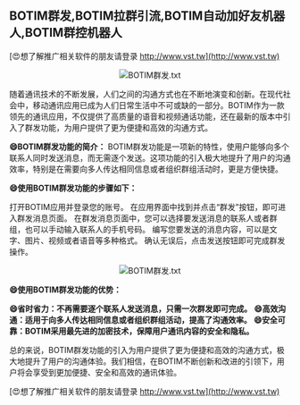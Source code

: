 ## **BOTIM群发,BOTIM拉群引流,BOTIM自动加好友机器人,BOTIM群控机器人**

[😍想了解推广相关软件的朋友请登录 http://www.vst.tw](http://www.vst.tw)

 <center><img src="https://vst.tw/MP4/tuiguang/png/5.png" alt="BOTIM群发.txt"></center>

随着通讯技术的不断发展，人们之间的沟通方式也在不断地演变和创新。在现代社会中，移动通讯应用已成为人们日常生活中不可或缺的一部分。BOTIM作为一款领先的通讯应用，不仅提供了高质量的语音和视频通话功能，还在最新的版本中引入了群发功能，为用户提供了更为便捷和高效的沟通方式。

**😄BOTIM群发功能的简介：**
BOTIM群发功能是一项新的特性，使用户能够向多个联系人同时发送消息，而无需逐个发送。这项功能的引入极大地提升了用户的沟通效率，特别是在需要向多人传达相同信息或者组织群组活动时，更是方便快捷。

**😄使用BOTIM群发功能的步骤如下：**

打开BOTIM应用并登录您的账号。
在应用界面中找到并点击“群发”按钮，即可进入群发消息页面。
在群发消息页面中，您可以选择要发送消息的联系人或者群组，也可以手动输入联系人的手机号码。
编写您要发送的消息内容，可以是文字、图片、视频或者语音等多种格式。
确认无误后，点击发送按钮即可完成群发操作。

 <center><img src="https://vst.tw/MP4/tuiguang/png/5.png" alt="BOTIM群发.txt"></center>

**😄使用BOTIM群发功能的优势：**

**😄省时省力：不再需要逐个联系人发送消息，只需一次群发即可完成。**
**😄高效沟通：适用于向多人传达相同信息或者组织群组活动，提高了沟通效率。**
**😄安全可靠：BOTIM采用最先进的加密技术，保障用户通讯内容的安全和隐私。**

总的来说，BOTIM群发功能的引入为用户提供了更为便捷和高效的沟通方式，极大地提升了用户的沟通体验。我们相信，在BOTIM不断创新和改进的引领下，用户将会享受到更加便捷、安全和高效的通讯体验。

[😍想了解推广相关软件的朋友请登录 http://www.vst.tw](http://www.vst.tw)



